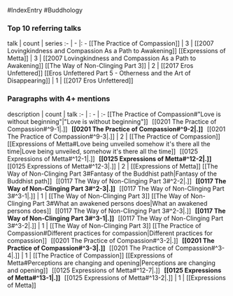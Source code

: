 #IndexEntry #Buddhology

### Top 10 referring talks
talk | count | series
:- | - |: -
[[The Practice of Compassion]] | 3 | [[2007 Lovingkindness and Compassion As a Path to Awakening]]
[[Expressions of Metta]] | 3 | [[2007 Lovingkindness and Compassion As a Path to Awakening]]
[[The Way of Non-Clinging Part 3]] | 2 | [[2017 Eros Unfettered]]
[[Eros Unfettered Part 5 - Otherness and the Art of Disappearing]] | 1 | [[2017 Eros Unfettered]]

### Paragraphs with 4+ mentions
description | count | talk
:- | : - | :-
[[The Practice of Compassion#"Love is without beginning"\|"Love is without beginning"]] &nbsp;&nbsp;[[0201 The Practice of Compassion#^9-1\|.]] &nbsp; **[[0201 The Practice of Compassion#^9-2\|.]]** &nbsp; [[0201 The Practice of Compassion#^9-3\|.]] | 2 | [[The Practice of Compassion]]
[[Expressions of Metta#Love being unveiled somehow it's there all the time\|Love being unveiled, somehow it's there all the time]] &nbsp;&nbsp;[[0125 Expressions of Metta#^12-1\|.]] &nbsp; **[[0125 Expressions of Metta#^12-2\|.]]** &nbsp; [[0125 Expressions of Metta#^12-3\|.]] | 2 | [[Expressions of Metta]]
[[The Way of Non-Clinging Part 3#Fantasy of the Buddhist path\|Fantasy of the Buddhist path]] &nbsp;&nbsp;[[0117 The Way of Non-Clinging Part 3#^2-2\|.]] &nbsp; **[[0117 The Way of Non-Clinging Part 3#^2-3\|.]]** &nbsp; [[0117 The Way of Non-Clinging Part 3#^3-1\|.]] | 1 | [[The Way of Non-Clinging Part 3]]
[[The Way of Non-Clinging Part 3#What an awakened persons does\|What an awakened persons does]] &nbsp;&nbsp;[[0117 The Way of Non-Clinging Part 3#^2-3\|.]] &nbsp; **[[0117 The Way of Non-Clinging Part 3#^3-1\|.]]** &nbsp; [[0117 The Way of Non-Clinging Part 3#^3-2\|.]] | 1 | [[The Way of Non-Clinging Part 3]]
[[The Practice of Compassion#Different practices for compassion\|Different practices for compassion]] &nbsp;&nbsp;[[0201 The Practice of Compassion#^3-2\|.]] &nbsp; **[[0201 The Practice of Compassion#^3-3\|.]]** &nbsp; [[0201 The Practice of Compassion#^3-4\|.]] | 1 | [[The Practice of Compassion]]
[[Expressions of Metta#Perceptions are changing and opening\|Perceptions are changing and opening]] &nbsp;&nbsp;[[0125 Expressions of Metta#^12-7\|.]] &nbsp; **[[0125 Expressions of Metta#^13-1\|.]]** &nbsp; [[0125 Expressions of Metta#^13-2\|.]] | 1 | [[Expressions of Metta]]

